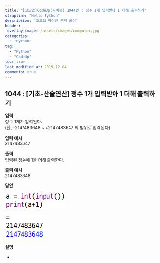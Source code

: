 ```yaml
---
title: "[코드업]CodeUp(파이썬) 1044번 : 정수 1개 입력받아 1 더해 출력하기"
strapline: "Hello Python"
description: "코드업 파이썬 문제 풀이"
header:
 overlay_image: /assets/images/computer.jpg
categories:
  - "Python"
tag:
  - "Python"
  - "CodeUp"
toc: true
last_modified_at: 2019-12-04
comments: true
---
```


## 1044 : [기초-산술연산] 정수 1개 입력받아 1 더해 출력하기


**입력**<br>
정수 1개가 입력된다.<br>
(단, -2147483648 ~ +2147483647 의 범위로 입력된다)

**입력 예시**<br>
2147483647

**출력**<br>
입력된 정수에 1을 더해 출력한다.

**출력 예시**<br>
2147483648


**답안**<br>

![a1044](/assets/images/1044-1.jpg)<br>

![a1044](/assets/images/1044-2.jpg)


**설명**

-